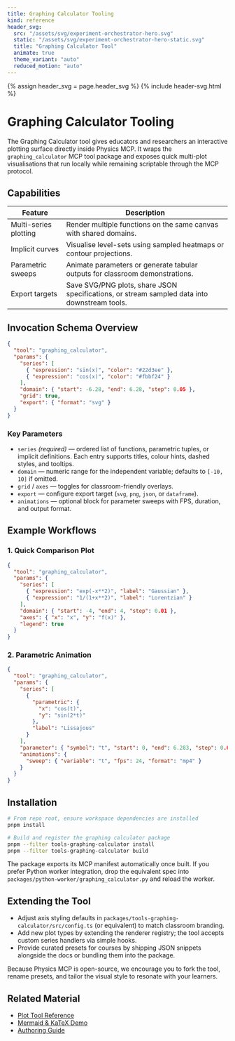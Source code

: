 ```yaml
---
title: Graphing Calculator Tooling
kind: reference
header_svg:
  src: "/assets/svg/experiment-orchestrator-hero.svg"
  static: "/assets/svg/experiment-orchestrator-hero-static.svg"
  title: "Graphing Calculator Tool"
  animate: true
  theme_variant: "auto"
  reduced_motion: "auto"
---
```


{% assign header_svg = page.header_svg %}
{% include header-svg.html %}

# Graphing Calculator Tooling

The Graphing Calculator tool gives educators and researchers an interactive plotting surface directly inside Physics MCP. It wraps the `graphing_calculator` MCP tool package and exposes quick multi-plot visualisations that run locally while remaining scriptable through the MCP protocol.

## Capabilities

| Feature | Description |
| ------- | ----------- |
| Multi-series plotting | Render multiple functions on the same canvas with shared domains. |
| Implicit curves | Visualise level-sets using sampled heatmaps or contour projections. |
| Parametric sweeps | Animate parameters or generate tabular outputs for classroom demonstrations. |
| Export targets | Save SVG/PNG plots, share JSON specifications, or stream sampled data into downstream tools. |

## Invocation Schema Overview

```json
{
  "tool": "graphing_calculator",
  "params": {
    "series": [
      { "expression": "sin(x)", "color": "#22d3ee" },
      { "expression": "cos(x)", "color": "#fbbf24" }
    ],
    "domain": { "start": -6.28, "end": 6.28, "step": 0.05 },
    "grid": true,
    "export": { "format": "svg" }
  }
}
```

### Key Parameters

- `series` *(required)* — ordered list of functions, parametric tuples, or implicit definitions. Each entry supports titles, colour hints, dashed styles, and tooltips.
- `domain` — numeric range for the independent variable; defaults to `[-10, 10]` if omitted.
- `grid` / `axes` — toggles for classroom-friendly overlays.
- `export` — configure export target (`svg`, `png`, `json`, or `dataframe`).
- `animations` — optional block for parameter sweeps with FPS, duration, and output format.

## Example Workflows

### 1. Quick Comparison Plot

```json
{
  "tool": "graphing_calculator",
  "params": {
    "series": [
      { "expression": "exp(-x**2)", "label": "Gaussian" },
      { "expression": "1/(1+x**2)", "label": "Lorentzian" }
    ],
    "domain": { "start": -4, "end": 4, "step": 0.01 },
    "axes": { "x": "x", "y": "f(x)" },
    "legend": true
  }
}
```

### 2. Parametric Animation

```json
{
  "tool": "graphing_calculator",
  "params": {
    "series": [
      {
        "parametric": {
          "x": "cos(t)",
          "y": "sin(2*t)"
        },
        "label": "Lissajous"
      }
    ],
    "parameter": { "symbol": "t", "start": 0, "end": 6.283, "step": 0.01 },
    "animations": {
      "sweep": { "variable": "t", "fps": 24, "format": "mp4" }
    }
  }
}
```

## Installation

```bash
# From repo root, ensure workspace dependencies are installed
pnpm install

# Build and register the graphing calculator package
pnpm --filter tools-graphing-calculator install
pnpm --filter tools-graphing-calculator build
```

The package exports its MCP manifest automatically once built. If you prefer Python worker integration, drop the equivalent spec into `packages/python-worker/graphing_calculator.py` and reload the worker.

## Extending the Tool

- Adjust axis styling defaults in `packages/tools-graphing-calculator/src/config.ts` (or equivalent) to match classroom branding.
- Add new plot types by extending the renderer registry; the tool accepts custom series handlers via simple hooks.
- Provide curated presets for courses by shipping JSON snippets alongside the docs or bundling them into the package.

Because Physics MCP is open-source, we encourage you to fork the tool, rename presets, and tailor the visual style to resonate with your learners.

## Related Material

- [Plot Tool Reference](Plot.md)
- [Mermaid & KaTeX Demo](../examples/mermaid-and-math.md)
- [Authoring Guide](../contrib/authoring.md)
